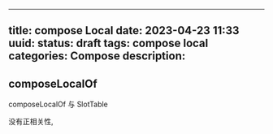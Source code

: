 
---
title: compose Local
date: 2023-04-23 11:33
uuid: 
status: draft
tags: compose local
categories: Compose
description: 
---

## composeLocalOf

composeLocalOf 与 SlotTable 

没有正相关性, 


